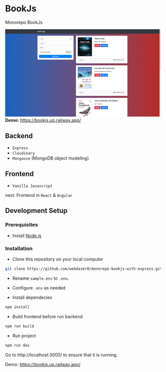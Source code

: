 # BookJs

Monorepo BookJs

![](https://github.com/webdazer0/monorepo-bookjs-with-express/blob/master/screenshot.png)
**Demo:** https://bookjs.up.railway.app/ 

## Backend
- `Express`
- `Cloudinary`
- `Mongoose` (MongoDB object modeling)

## Frontend
- `Vanilla Javascript`

next: Frontend in `React` & `Angular`

## Development Setup

### Prerequisites

- Install [Node.js](https://nodejs.org/)


### Installation

- Clone this repository on your local computer
```sh
git clone https://github.com/webdazer0/monorepo-bookjs-with-express.git
```

- Rename `sample.env` to `.env`. 
- Configure `.env` as needed

- Install dependecies
```sh
npm install
```

- Build frontend before run backend
```sh
npm run build
```

- Run project
```sh
npm run dev
```

Go to http://localhost:3000/ to ensure that it is running.

Demo: https://bookjs.up.railway.app/
